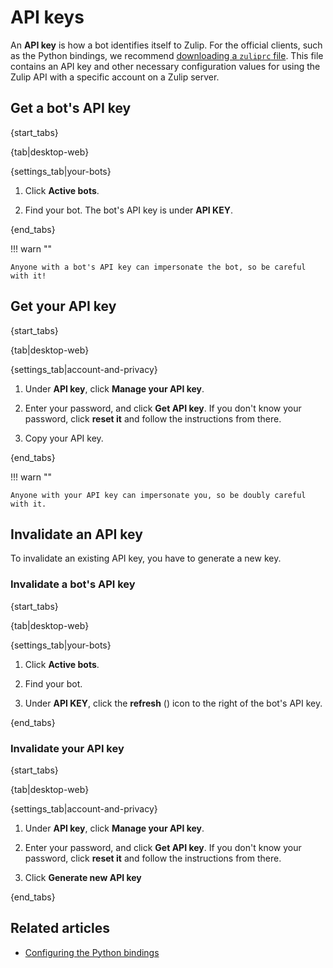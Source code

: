 # API keys

An **API key** is how a bot identifies itself to Zulip. For the official
clients, such as the Python bindings, we recommend [downloading a `zuliprc`
file](/api/configuring-python-bindings#download-a-zuliprc-file). This file
contains an API key and other necessary configuration values for using the
Zulip API with a specific account on a Zulip server.

## Get a bot's API key

{start_tabs}

{tab|desktop-web}

{settings_tab|your-bots}

1. Click **Active bots**.

1. Find your bot. The bot's API key is under **API KEY**.

{end_tabs}

!!! warn ""

    Anyone with a bot's API key can impersonate the bot, so be careful with it!

## Get your API key

{start_tabs}

{tab|desktop-web}

{settings_tab|account-and-privacy}

1. Under **API key**, click **Manage your API key**.

1. Enter your password, and click **Get API key**. If you don't know your
   password, click **reset it** and follow the instructions from there.

1. Copy your API key.

{end_tabs}

!!! warn ""

    Anyone with your API key can impersonate you, so be doubly careful with it.


## Invalidate an API key

To invalidate an existing API key, you have to generate a new key.

### Invalidate a bot's API key

{start_tabs}

{tab|desktop-web}

{settings_tab|your-bots}

1. Click **Active bots**.

1. Find your bot.

1. Under **API KEY**, click the **refresh** (<i class="fa fa-refresh"></i>) icon
   to the right of the bot's API key.

{end_tabs}

### Invalidate your API key

{start_tabs}

{tab|desktop-web}

{settings_tab|account-and-privacy}

1. Under **API key**, click **Manage your API key**.

1. Enter your password, and click **Get API key**. If you don't know your
   password, click **reset it** and follow the instructions from there.

1. Click **Generate new API key**

{end_tabs}

## Related articles

* [Configuring the Python bindings](/api/configuring-python-bindings)
